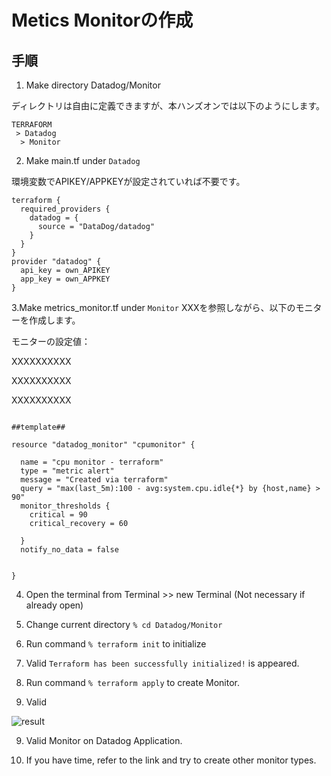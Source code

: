 # Metics Monitorの作成

## 

## 手順

1. Make directory  Datadog/Monitor

ディレクトリは自由に定義できますが、本ハンズオンでは以下のようにします。
```
TERRAFORM
 > Datadog
  > Monitor
```

2. Make main.tf under `Datadog`

環境変数でAPIKEY/APPKEYが設定されていれば不要です。

``` 
terraform {
  required_providers {
    datadog = {
      source = "DataDog/datadog"
    }
  }
}
provider "datadog" {
  api_key = own_APIKEY
  app_key = own_APPKEY
}
```

3.Make metrics_monitor.tf under `Monitor`
XXXを参照しながら、以下のモニターを作成します。

モニターの設定値：

XXXXXXXXXX

XXXXXXXXXX

XXXXXXXXXX


```

##template##

resource "datadog_monitor" "cpumonitor" {

  name = "cpu monitor - terraform"
  type = "metric alert"
  message = "Created via terraform"
  query = "max(last_5m):100 - avg:system.cpu.idle{*} by {host,name} > 90"
  monitor_thresholds {
    critical = 90
    critical_recovery = 60

  }
  notify_no_data = false

  
}
```

4. Open the terminal from Terminal >> new Terminal (Not necessary if already open)

5. Change current directory `% cd Datadog/Monitor`

5. Run command `% terraform init` to initialize

6. Valid `Terraform has been successfully initialized!` is appeared.

7. Run command `% terraform apply` to create Monitor.

8. Valid 

![result](https://a.cl.ly/7Ku6Plk9)

9. Valid Monitor on Datadog Application. 

10. If you have time, refer to the link and try to create other monitor types.
